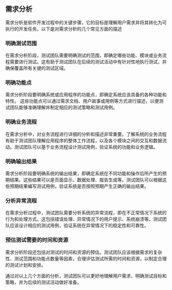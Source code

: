 ## 需求分析
需求分析是软件开发过程中的关键步骤，它的目标是理解用户需求并将其转化为可执行的开发任务。以下是对需求分析的几个常见方面的描述


### 明确测试范围

在需求分析阶段，测试团队需要明确测试的范围，即确定哪些功能、模块或业务流程需要进行测试。这有助于测试团队在后续的测试活动中有针对性地执行测试，并确保覆盖所有关键的测试区域。

### 明确功能点

需求分析阶段要明确系统或应用程序的功能点，即确定系统应该具备的各种功能和特性。
这些功能点可以通过需求文档、用户故事或用例等方式进行描述，以便测试团队能够准确理解并制定相应的测试策略和测试用例。

### 明确业务流程

在需求分析中，对业务流程进行详细的分析和描述非常重要。了解系统的业务流程有助于测试团队理解应用程序的整体工作流程，以及各个模块之间的交互和数据流动。测试团队可以基于业务流程设计测试用例，验证系统的功能和业务逻辑。

### 明确输出结果

需求分析阶段要明确系统的输出结果，即确定系统在不同功能和操作后所产生的预期结果。这些结果可以是页面显示、数据处理、报告生成等。测试团队可以根据这些预期结果编写测试用例，验证系统是否按照预期产生正确的输出结果。

### 分析异常流程

在需求分析过程中，测试团队需要分析系统的异常流程，即在不正常情况下系统的行为和处理方式。这包括错误处理、异常情况下的用户提示、系统崩溃等。测试团队应该设计相应的测试用例，验证系统在异常情况下的稳定性和可靠性。

### 预估测试需要的时间和资源

需求分析阶段还包括对测试的时间和资源的预估。测试团队应该根据需求的复杂性、测试范围和功能点数量等因素，合理评估测试所需的时间和资源，以制定合理的测试计划和安排。

通过对以上几个方面的分析，测试团队可以更好地理解用户需求，明确测试目标和策略，并为后续的测试活动做好准备。






